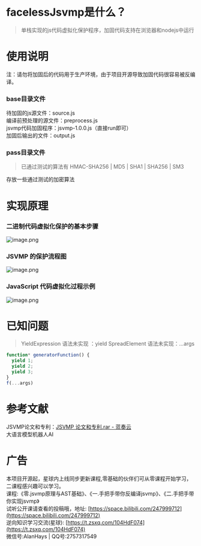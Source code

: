 <a name="b5Rk9"></a>
# facelessJsvmp是什么？
> 单栈实现的js代码虚拟化保护程序，加固代码支持在浏览器和nodejs中运行

<a name="C5UEx"></a>
# 使用说明
注：请勿将加固后的代码用于生产环境，由于项目开源导致加固代码很容易被反编译。
<a name="zCdGm"></a>
### base目录文件
待加固的js源文件：source.js <br />编译前预处理的源文件：preprocess.js<br />jsvmp代码加固程序：jsvmp-1.0.0.js（直接run即可）<br />加固后输出的文件：output.js
<a name="wmIXS"></a>
### pass目录文件
> 已通过测试的算法有 HMAC-SHA256 | MD5 | SHA1 | SHA256 | SM3 

存放一些通过测试的加密算法
<a name="LgVWw"></a>
# 实现原理
<a name="wGqOl"></a>
### 二进制代码虚拟化保护的基本步骤
![image.png](https://cdn.nlark.com/yuque/0/2023/png/26634545/1687165199145-a1f384ec-5041-445b-b7b8-dc9ef1aed17a.png#averageHue=%23edecec&clientId=udca881f6-3b4d-4&from=paste&height=236&id=u0d06e43f&originHeight=236&originWidth=776&originalType=binary&ratio=1&rotation=0&showTitle=false&size=61205&status=done&style=none&taskId=u6677b63f-2fe6-45d0-9825-b32e4db012f&title=&width=776)
<a name="KLcIj"></a>
### JSVMP 的保护流程图
![image.png](https://cdn.nlark.com/yuque/0/2023/png/26634545/1687165290462-a50a4ce7-5d46-4635-902b-0d47e6144608.png#averageHue=%23eeedec&clientId=udca881f6-3b4d-4&from=paste&height=590&id=ub7aa9e77&originHeight=590&originWidth=784&originalType=binary&ratio=1&rotation=0&showTitle=false&size=151473&status=done&style=none&taskId=u3722bd40-d842-44d9-8bb3-b2b8859588f&title=&width=784)
<a name="vKWCT"></a>
### JavaScript 代码虚拟化过程示例
![image.png](https://cdn.nlark.com/yuque/0/2023/png/26634545/1687165382564-4e8b1055-dfee-4588-bef8-ab922dc38f5a.png#averageHue=%23f7f6f4&clientId=udca881f6-3b4d-4&from=paste&height=245&id=u3a34f9ba&originHeight=245&originWidth=773&originalType=binary&ratio=1&rotation=0&showTitle=false&size=53585&status=done&style=none&taskId=u664c4f36-e5df-49e7-a82a-6cfd42ee8e0&title=&width=773)

<a name="zvI5D"></a>
# 已知问题
> YieldExpression 语法未实现 ：yield 
> SpreadElement 语法未实现：...args 

```javascript
function* generatorFunction() {
  yield 1;
  yield 2;
  yield 3;
}
f(...args)
```
<a name="ycXqT"></a>
# 参考文献
JSVMP论文和专利：[JSVMP 论文和专利.rar - 蓝奏云](https://surans.lanzouw.com/inJf30zj41je)<br />大语言模型机器人AI
<a name="q4Gvg"></a>
# 广告
本项目开源起，星球内上线同步更新课程,零基础的伙伴们可从零课程开始学习，二课程感兴趣可以学习。<br />课程:《零.jsvmp原理与AST基础》、《一.手把手带你反编译jsvmp》、《二.手把手带你实现jsvmp》<br />试听公开课请查看的投稿哦，地址: [https://space.bilibili.com/247999712](https://space.bilibili.com/247999712)<br />逆向知识学习交流(星球): [https://t.zsxq.com/104HdF074](https://t.zsxq.com/104HdF074)<br />微信号:AlanHays | QQ号:2757317549

